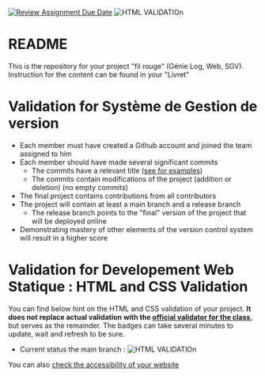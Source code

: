 [![Review Assignment Due Date](https://classroom.github.com/assets/deadline-readme-button-22041afd0340ce965d47ae6ef1cefeee28c7c493a6346c4f15d667ab976d596c.svg)](https://classroom.github.com/a/PWSseQID)
![HTML VALIDATIOn](../../actions/workflows/validateHTML.yml/badge.svg?branch=main)
# README 

This is the repository for your project "fil rouge" (Génie Log, Web, SGV). Instruction for the content can be found in your "Livret" 

# Validation for Système de Gestion de version
- Each member must have created a Github account and joined the team assigned to him
- Each member should have made several significant commits  
  - The commits have a relevant title ([see for examples](http://karma-runner.github.io/1.0/dev/git-commit-msg.html))
  - The commits contain modifications of the project (addition or deletion) (no empty commits)
- The final project contains contributions from all contributors 
- The project will contain at least a main branch and a release branch
    - The release branch points to the "final" version of the project that will be deployed online
- Demonstrating mastery of other elements of the version control system will result in a higher score

# Validation for Developement Web Statique : HTML and CSS Validation 
You can find below hint on the HTML and CSS validation of your project. **It does not replace actual validation with the [official validator for the class](https://devweb.estia.fr/validator/)**, but serves as the remainder. The badges can take several minutes to update, wait and refresh to be sure. 
- Current status the main branch : ![HTML VALIDATIOn](../../actions/workflows/validateHTML.yml/badge.svg?branch=main)

You can also [check the accessibility of your website](https://devweb.estia.fr/accessibility/) 
